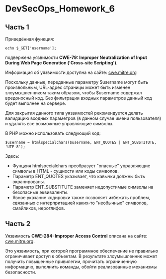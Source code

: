 # DevSecOps_Homework_6

## Часть 1 
Приведённая функция:

```
echo $_GET['username'];
```
подвержена уязвимости **CWE-79: Improper Neutralization of Input During Web Page Generation ('Cross-site Scripting')**.

Информация об уязвимости доступна на сайте: [cwe.mitre.org](https://cwe.mitre.org/data/definitions/79.html "CWE-79: Improper Neutralization of Input During Web Page Generation ('Cross-site Scripting')")

Поскольку данные, переданные параметру $username могут быть произвольным, URL-адрес страницы может быть изменен злоумышленником таким образом, чтобы $username содержал вредоносный код. Без фильтрации входных параметров данный код будет выполнен на сервере.

Для закрытия данного типа уязвимостей рекомендуется делать валидацию входных параметров (в данном случае имени пользователя) и удалять все возможные управляющие символы.

В PHP можно использовать следующий код:

```
$username = htmlspecialchars($username, ENT_QUOTES | ENT_SUBSTITUTE, 'UTF-8');
```
Здесь:
- Фунцкия htmlspecialchars преобразует "опасные" управляющие символы в HTML - сущности или коды символов. 
- Параметр ENT_QUOTES указывает, что кавычки должны быть экранированы.
- Параметр ENT_SUBSTITUTE заменяет недопустимые символы на безопасные эквиваленты.
- Явное указание кодировки также позволяет избежать проблем, связанных с интерпритацией каких-то "необычных" символов, смайликов, иероглифов.

## Часть 2
Уязвимость **CWE-284: Improper Access Control** описана на сайте: [cwe.mitre.org](https://cwe.mitre.org/data/definitions/284.html "CWE-284: Improper Access Control").

Это уязвимость, при которой программное обеспечение не правильно ограничивает доступ к объектам. В результате злоумышленник может получить повышенные привилегии, прочитать ограниченную информацию, выполнить команды, обойти реализованные механизмы безопасности.